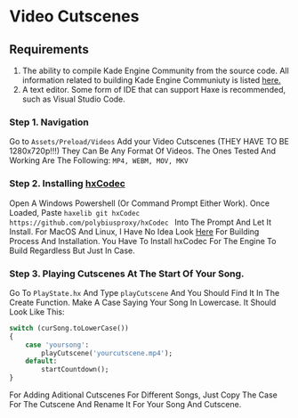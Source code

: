 # Video Cutscenes

## Requirements
1. The ability to compile Kade Engine Community from the source code. All information related to building Kade Engine Communiuty is listed [here.](https://therealjake12.github.io/Kade-Engine-Community/building)
2. A text editor. Some form of IDE that can support Haxe is recommended, such as Visual Studio Code.

### Step 1. Navigation


Go to ``Assets/Preload/Videos``
Add your Video Cutscenes (THEY HAVE TO BE 1280x720p!!!)
They Can Be Any Format Of Videos.
The Ones Tested And Working Are The Following:
`MP4, WEBM, MOV, MKV`


### Step 2. Installing [hxCodec](https://lib.haxe.org/p/hxCodec/)

Open A Windows Powershell (Or Command Prompt Either Work).
Once Loaded, Paste ``haxelib git hxCodec https://github.com/polybiusproxy/hxCodec `` Into The Prompt And Let It Install. For MacOS And Linux, I Have No Idea Look [Here](https://github.com/polybiusproxy/hxCodec) For Building Process And Installation. You Have To Install hxCodec For The Engine To Build Regardless But Just In Case.

### Step 3. Playing Cutscenes At The Start Of Your Song.

Go To ``PlayState.hx`` And Type ``playCutscene`` And You Should Find It In The Create Function.
Make A Case Saying Your Song In Lowercase. It Should Look Like This:
```Haxe
switch (curSong.toLowerCase())
{
	case 'yoursong':
		playCutscene('yourcutscene.mp4');
	default:
		startCountdown();
}
```

For Adding Aditional Cutscenes For Different Songs, Just Copy The Case For The Cutscene And Rename It For Your Song And Cutscene.
